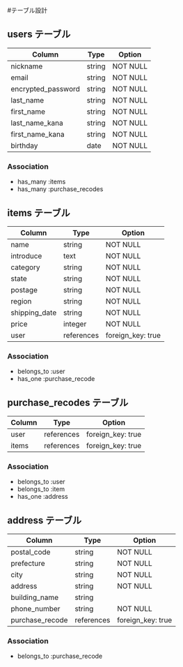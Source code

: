 #テーブル設計

## users テーブル 
| Column             | Type   | Option   |
|--------------------|--------|----------|
| nickname           | string | NOT NULL |
| email              | string | NOT NULL |
| encrypted_password | string | NOT NULL |
| last_name          | string | NOT NULL |
| first_name         | string | NOT NULL |
| last_name_kana     | string | NOT NULL |
| first_name_kana    | string | NOT NULL |
| birthday           | date   | NOT NULL |

### Association
- has_many :items
- has_many :purchase_recodes

## items テーブル
| Column             | Type       | Option              |
|--------------------|------------|---------------------|
| name               | string     | NOT NULL            |
| introduce          | text       | NOT NULL            |
| category           | string     | NOT NULL            |
| state              | string     | NOT NULL            |
| postage            | string     | NOT NULL            |
| region             | string     | NOT NULL            |
| shipping_date      | string     | NOT NULL            |
| price              | integer    | NOT NULL            |
| user               | references | foreign_key: true   |

### Association
- belongs_to :user
- has_one :purchase_recode

## purchase_recodes テーブル
| Column | Type       | Option            |
|--------|------------|-------------------|
| user   | references | foreign_key: true |
| items  | references | foreign_key: true |

### Association
- belongs_to :user
- belongs_to :item
- has_one :address

## address テーブル
| Column          | Type       | Option            |
|-----------------|------------|-------------------|
| postal_code     | string     | NOT NULL          |
| prefecture      | string     | NOT NULL          |
| city            | string     | NOT NULL          |
| address         | string     | NOT NULL          |
| building_name   | string     |                   |
| phone_number    | string     | NOT NULL          |
| purchase_recode | references | foreign_key: true |

### Association
- belongs_to :purchase_recode
